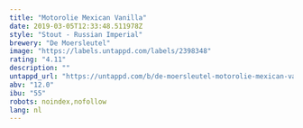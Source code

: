```yaml
---
title: "Motorolie Mexican Vanilla"
date: 2019-03-05T12:33:48.511978Z
style: "Stout - Russian Imperial"
brewery: "De Moersleutel"
image: "https://labels.untappd.com/labels/2398348"
rating: "4.11"
description: ""
untappd_url: "https://untappd.com/b/de-moersleutel-motorolie-mexican-vanilla/2398348"
abv: "12.0"
ibu: "55"
robots: noindex,nofollow
lang: nl
---
```

